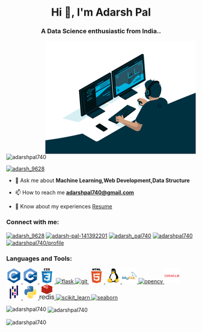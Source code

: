 <h1 align="center">Hi 👋, I'm Adarsh Pal</h1>
<h3 align="center">A Data Science enthusiastic from India..</h3>
<img align="right" alt="coding" width="400" src="https://github.com/AdarshPal740/AdarshPal740/blob/main/img.gif">
<p align="left"> <img src="https://komarev.com/ghpvc/?username=adarshpal740&label=Profile%20views&color=0e75b6&style=flat" alt="adarshpal740" /> </p>

<p align="left"> <a href="https://twitter.com/adarsh_9628" target="blank"><img src="https://img.shields.io/twitter/follow/adarsh_9628?logo=twitter&style=for-the-badge" alt="adarsh_9628" /></a> </p>

- 💬 Ask me about **Machine Learning,Web Development,Data Structure**

- 📫 How to reach me **adarshpal740@gmail.com**

- 📄 Know about my experiences [Resume](https://drive.google.com/file/d/1kZizL8mLrQNoz0c2-IvfcS7Q3cPMAwsP/view?usp=sharing)

<h3 align="left">Connect with me:</h3>
<p align="left">
<a href="https://twitter.com/adarsh_9628" target="blank"><img align="center" src="https://raw.githubusercontent.com/rahuldkjain/github-profile-readme-generator/master/src/images/icons/Social/twitter.svg" alt="adarsh_9628" height="30" width="40" /></a>
<a href="https://linkedin.com/in/adarsh-pal-141392201" target="blank"><img align="center" src="https://raw.githubusercontent.com/rahuldkjain/github-profile-readme-generator/master/src/images/icons/Social/linked-in-alt.svg" alt="adarsh-pal-141392201" height="30" width="40" /></a>
<a href="https://instagram.com/adarsh_pal740" target="blank"><img align="center" src="https://raw.githubusercontent.com/rahuldkjain/github-profile-readme-generator/master/src/images/icons/Social/instagram.svg" alt="adarsh_pal740" height="30" width="40" /></a>
<a href="https://www.leetcode.com/adarshpal740" target="blank"><img align="center" src="https://raw.githubusercontent.com/rahuldkjain/github-profile-readme-generator/master/src/images/icons/Social/leet-code.svg" alt="adarshpal740" height="30" width="40" /></a>
<a href="https://auth.geeksforgeeks.org/user/adarshpal740/profile" target="blank"><img align="center" src="https://raw.githubusercontent.com/rahuldkjain/github-profile-readme-generator/master/src/images/icons/Social/geeks-for-geeks.svg" alt="adarshpal740/profile" height="30" width="40" /></a>
</p>

<h3 align="left">Languages and Tools:</h3>
<p align="left"> <a href="https://www.cprogramming.com/" target="_blank" rel="noreferrer"> <img src="https://raw.githubusercontent.com/devicons/devicon/master/icons/c/c-original.svg" alt="c" width="40" height="40"/> </a> <a href="https://www.w3schools.com/cpp/" target="_blank" rel="noreferrer"> <img src="https://raw.githubusercontent.com/devicons/devicon/master/icons/cplusplus/cplusplus-original.svg" alt="cplusplus" width="40" height="40"/> </a> <a href="https://www.w3schools.com/css/" target="_blank" rel="noreferrer"> <img src="https://raw.githubusercontent.com/devicons/devicon/master/icons/css3/css3-original-wordmark.svg" alt="css3" width="40" height="40"/> </a> <a href="https://flask.palletsprojects.com/" target="_blank" rel="noreferrer"> <img src="https://www.vectorlogo.zone/logos/pocoo_flask/pocoo_flask-icon.svg" alt="flask" width="40" height="40"/> </a> <a href="https://git-scm.com/" target="_blank" rel="noreferrer"> <img src="https://www.vectorlogo.zone/logos/git-scm/git-scm-icon.svg" alt="git" width="40" height="40"/> </a> <a href="https://www.w3.org/html/" target="_blank" rel="noreferrer"> <img src="https://raw.githubusercontent.com/devicons/devicon/master/icons/html5/html5-original-wordmark.svg" alt="html5" width="40" height="40"/> </a> <a href="https://www.linux.org/" target="_blank" rel="noreferrer"> <img src="https://raw.githubusercontent.com/devicons/devicon/master/icons/linux/linux-original.svg" alt="linux" width="40" height="40"/> </a> <a href="https://www.mysql.com/" target="_blank" rel="noreferrer"> <img src="https://raw.githubusercontent.com/devicons/devicon/master/icons/mysql/mysql-original-wordmark.svg" alt="mysql" width="40" height="40"/> </a> <a href="https://opencv.org/" target="_blank" rel="noreferrer"> <img src="https://www.vectorlogo.zone/logos/opencv/opencv-icon.svg" alt="opencv" width="40" height="40"/> </a> <a href="https://www.oracle.com/" target="_blank" rel="noreferrer"> <img src="https://raw.githubusercontent.com/devicons/devicon/master/icons/oracle/oracle-original.svg" alt="oracle" width="40" height="40"/> </a> <a href="https://pandas.pydata.org/" target="_blank" rel="noreferrer"> <img src="https://raw.githubusercontent.com/devicons/devicon/2ae2a900d2f041da66e950e4d48052658d850630/icons/pandas/pandas-original.svg" alt="pandas" width="40" height="40"/> </a> <a href="https://www.python.org" target="_blank" rel="noreferrer"> <img src="https://raw.githubusercontent.com/devicons/devicon/master/icons/python/python-original.svg" alt="python" width="40" height="40"/> </a> <a href="https://redis.io" target="_blank" rel="noreferrer"> <img src="https://raw.githubusercontent.com/devicons/devicon/master/icons/redis/redis-original-wordmark.svg" alt="redis" width="40" height="40"/> </a> <a href="https://scikit-learn.org/" target="_blank" rel="noreferrer"> <img src="https://upload.wikimedia.org/wikipedia/commons/0/05/Scikit_learn_logo_small.svg" alt="scikit_learn" width="40" height="40"/> </a> <a href="https://seaborn.pydata.org/" target="_blank" rel="noreferrer"> <img src="https://seaborn.pydata.org/_images/logo-mark-lightbg.svg" alt="seaborn" width="40" height="40"/> </a> </p>

<p><img align="left" src="https://github-readme-stats.vercel.app/api/top-langs?username=adarshpal740&show_icons=true&locale=en&layout=compact" alt="adarshpal740" /></p>

<p>&nbsp;<img align="center" src="https://github-readme-stats.vercel.app/api?username=adarshpal740&show_icons=true&locale=en" alt="adarshpal740" /></p>

<p><img align="center" src="https://github-readme-streak-stats.herokuapp.com/?user=adarshpal740&" alt="adarshpal740" /></p>
